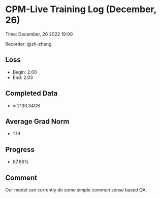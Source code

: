 
# CPM-Live Training Log (December, 26)

Time: December, 26 2022 19:00

Recorder: @zh-zheng

## Loss
- Begin: 2.00
- End: 2.03
	
## Completed Data
- $\approx$ 2130.34GB

## Average Grad Norm
- 1.19

## Progress
- 87.66%

## Comment

Our model can currently do some simple common sense based QA.
